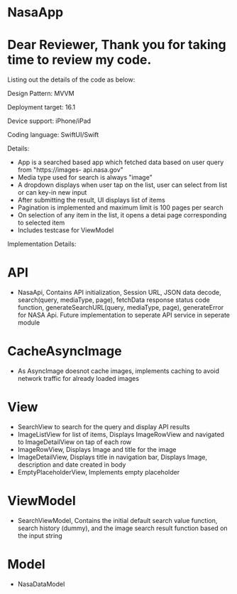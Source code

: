 # NasaApp
# Dear Reviewer, Thank you for taking time to review my code.

Listing out the details of the code as below:

Design Pattern: MVVM

Deployment target: 16.1

Device support: iPhone/iPad

Coding language: SwiftUI/Swift

Details:

* App is a searched based app which fetched data based on user query from "https://images-
api.nasa.gov"
* Media type used for search is always "image"
* A dropdown displays when user tap on the list, user can select from list or can key-in new input
* After submitting the result, UI displays list of items
* Pagination is implemented and maximum limit is 100 pages per search
* On selection of any item in the list, it opens a detai page corresponding to selected item
* Includes testcase for ViewModel

Implementation Details:

# API
* NasaApi, Contains API initialization, Session URL, JSON data decode, search(query, mediaType, page), fetchData response status code function, generateSearchURL(query, mediaType, page), generateError for NASA Api. Future implementation to seperate API service in seperate module

# CacheAsyncImage
* As AsyncImage doesnot cache images, implements caching to avoid network traffic for already loaded images

# View
* SearchView to search for the query and display API results
* ImageListView for list of items, Displays ImageRowView and navigated to ImageDetailView on tap of each row
* ImageRowView, Displays Image and title for the image
* ImageDetailView, Displays title in navigation bar, Displays Image, description and date created in body
* EmptyPlaceholderView, Implements empty placeholder

# ViewModel
* SearchViewModel, Contains the initial default search value function, search history (dummy), and the image search result function based on the input string

# Model
* NasaDataModel
